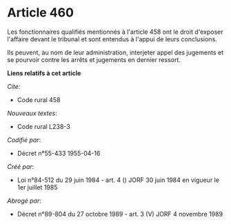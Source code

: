 # Article 460

Les fonctionnaires qualifiés mentionnés à l'article 458 ont le droit d'exposer l'affaire devant le tribunal et sont entendus
à l'appui de leurs conclusions.

Ils peuvent, au nom de leur administration, interjeter appel des jugements et se pourvoir contre les arrêts et jugements en
dernier ressort.

**Liens relatifs à cet article**

_Cite_:

  - Code rural 458

_Nouveaux textes_:

  - Code rural L238-3

_Codifié par_:

  - Décret n°55-433 1955-04-16

_Créé par_:

  - Loi n°84-512 du 29 juin 1984 - art. 4 () JORF 30 juin 1984 en vigueur le 1er juillet 1985

_Abrogé par_:

  - Décret n°89-804 du 27 octobre 1989 - art. 3 (V) JORF 4 novembre 1989
